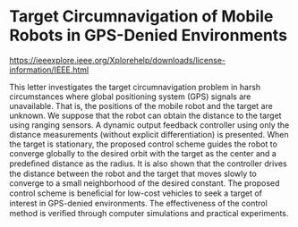 # Target Circumnavigation of Mobile Robots in GPS-Denied Environments

https://ieeexplore.ieee.org/Xplorehelp/downloads/license-information/IEEE.html

This letter investigates the target circumnavigation problem in harsh circumstances where global positioning system (GPS) signals are unavailable. That is, the positions of the mobile robot and the target are unknown. We suppose that the robot can obtain the distance to the target using ranging sensors. A dynamic output feedback controller using only the distance measurements (without explicit differentiation) is presented. When the target is stationary, the proposed control scheme guides the robot to converge globally to the desired orbit with the target as the center and a predeﬁned distance as the radius. It is also shown that the controller drives the distance between the robot and the target that moves slowly to converge to a small neighborhood of the desired constant. The proposed control scheme is beneﬁcial for low-cost vehicles to seek a target of interest in GPS-denied environments. The effectiveness of the control method is veriﬁed through computer simulations and practical experiments.